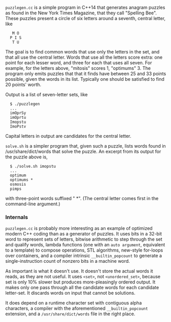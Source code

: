 ```puzzlegen.cc``` is a simple program in C++14 that generates anagram
puzzles as found in the New York Times Magazine, that they call
"Spelling Bee".  These puzzles present a circle of six letters
around a seventh, central letter, like
```
   M O
  P I S
   T U
```
The goal is to find common words that use only the letters in the
set, and that all use the central letter.  Words that use all the
letters score extra: one point for each lesser word, and three for
each that uses all seven.  For example, for the letters above,
"mitosis" scores 1, "optimums" 3.  The program only emits puzzles
that that it finds have between 25 and 33 points possible, given
the words in its list.  Typically one should be satisfied to find
20 points' worth.

Output is a list of seven-letter sets, like
```
  $ ./puzzlegen
  ...
  imOprSy
  imOprtu
  Imopstu
  ImoPstv
```
Capital letters in output are candidates for the central letter.

```solve.sh``` is a simpler program that, given such a puzzle, lists
words found in /usr/share/dict/words that solve the puzzle. An
excerpt from its output for the puzzle above is,
```
  $ ./solve.sh imopstu
  ...
  optimum
  optimums *
  osmosis
  pimps
```
with three-point words suffixed " *".  (The central letter comes first
in the command-line argument.)

### Internals

```puzzlegen.cc``` is probably more interesting as an example of optimized
modern C++ coding than as a generator of puzzles.  It uses bits in
a 32-bit word to represent sets of letters, bitwise arithmetic to
step through the set and qualify words, lambda functions (one with
an ```auto argument```, equivalent to a template) to compose operations,
STL algorithms, new-style for-loops over containers, and a compiler
intrinsic ```__builtin_popcount``` to generate a single-instruction count
of nonzero bits in a machine word.

As important is what it doesn't use.  It doesn't store the actual
words it reads, as they are not useful.  It uses ```<set>```, not
```<unordered_set>```, because set is only 10% slower but produces
more-pleasingly ordered output.  It makes only one pass through all
the candidate words for each candidate letter-set.  It discards words
on input that cannot be solutions.

It does depend on a runtime character set with contiguous alpha characters,
a compiler with the aforementioned ```__builtin_popcount``` extension, and
a ```/usr/share/dict/words``` file in the right place.
